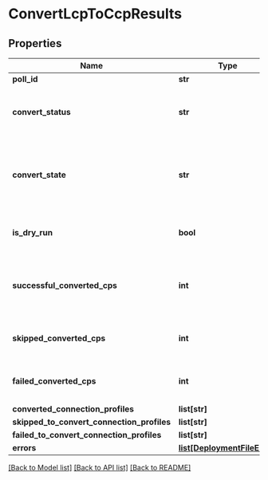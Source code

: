 # ConvertLcpToCcpResults

## Properties
Name | Type | Description | Notes
------------ | ------------- | ------------- | -------------
**poll_id** | **str** | Poll id | [optional] 
**convert_status** | **str** | Currently convert status. ENDED_OK, ENDED_NOT_OK, PARTIAL_RESULTS, UNKNOWN | [optional] 
**convert_state** | **str** | Current convert local cps state. number of converted connection profiles from total connection profile. | [optional] 
**is_dry_run** | **bool** | Determines whether this is a simulation of conversion. | [optional] 
**successful_converted_cps** | **int** | Determines the number of successfully converted connections profiles. | [optional] 
**skipped_converted_cps** | **int** | Determines the number of skipped to connections profiles. | [optional] 
**failed_converted_cps** | **int** | Determines the number of failed to connections profiles. | [optional] 
**converted_connection_profiles** | **list[str]** |  | [optional] 
**skipped_to_convert_connection_profiles** | **list[str]** |  | [optional] 
**failed_to_convert_connection_profiles** | **list[str]** |  | [optional] 
**errors** | [**list[DeploymentFileError]**](DeploymentFileError.md) |  | [optional] 

[[Back to Model list]](../README.md#documentation-for-models) [[Back to API list]](../README.md#documentation-for-api-endpoints) [[Back to README]](../README.md)

